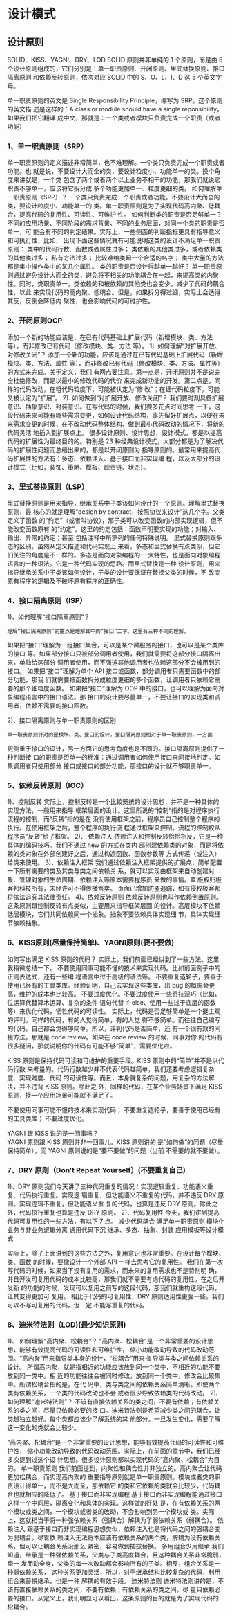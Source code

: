 # 设计模式
## 设计原则
SOLID、KISS、YAGNI、DRY、LOD
SOLID 原则并非单纯的 1 个原则，而是由 5
个设计原则组成的，它们分别是：单一职责原则、开闭原则、里式替换原则、接口隔离原则
和依赖反转原则，依次对应 SOLID 中的 S、O、L、I、D 这 5 个英文字母。

单一职责原则的英文是 Single Responsibility Principle，缩写为 SRP。这个原则的英文描
述是这样的：A class or module should have a single reponsibility。如果我们把它翻译
成中文，那就是：一个类或者模块只负责完成一个职责（或者功能）
### 1、单一职责原则（SRP）
单一职责原则的定义描述非常简单，也不难理解。一个类只负责完成一个职责或者功能。也
就是说，不要设计大而全的类，要设计粒度小、功能单一的类。换个角度来讲就是，一个类
包含了两个或者两个以上业务不相干的功能，那我们就说它职责不够单一，应该将它拆分成
多个功能更加单一、粒度更细的类。
如何理解单一职责原则（SRP）？
一个类只负责完成一个职责或者功能。不要设计大而全的类，要设计粒度小、功能单一的
类。单一职责原则是为了实现代码高内聚、低耦合，提高代码的复用性、可读性、可维护
性。
如何判断类的职责是否足够单一？
不同的应用场景、不同阶段的需求背景、不同的业务层面，对同一个类的职责是否单一，可
能会有不同的判定结果。实际上，一些侧面的判断指标更具有指导意义和可执行性，比如，
出现下面这些情况就有可能说明这类的设计不满足单一职责原则：
类中的代码行数、函数或者属性过多；
类依赖的其他类过多，或者依赖类的其他类过多；
私有方法过多；
比较难给类起一个合适的名字；
类中大量的方法都是集中操作类中的某几个属性。
类的职责是否设计得越单一越好？
单一职责原则通过避免设计大而全的类，避免将不相关的功能耦合在一起，来提高类的内聚
性。同时，类职责单一，类依赖的和被依赖的其他类也会变少，减少了代码的耦合性，以此
来实现代码的高内聚、低耦合。但是，如果拆分得过细，实际上会适得其反，反倒会降低内
聚性，也会影响代码的可维护性。

### 2、开闭原则OCP
添加一个新的功能应该是，在已有代码基础上扩展代码（新增模块、类、方法等），而非修改已有代码（修改模块、类、方法 等）。
1). 如何理解“对扩展开放、对修改关闭”？
添加一个新的功能，应该是通过在已有代码基础上扩展代码（新增模块、类、方法、属性
等），而非修改已有代码（修改模块、类、方法、属性等）的方式来完成。关于定义，我们
有两点要注意。第一点是，开闭原则并不是说完全杜绝修改，而是以最小的修改代码的代价
来完成新功能的开发。第二点是，同样的代码改动，在粗代码粒度下，可能被认定为“修
改”；在细代码粒度下，可能又被认定为“扩展”。
2). 如何做到“对扩展开放、修改关闭”？
我们要时刻具备扩展意识、抽象意识、封装意识。在写代码的时候，我们要多花点时间思考
一下，这段代码未来可能有哪些需求变更，如何设计代码结构，事先留好扩展点，以便在未
来需求变更的时候，在不改动代码整体结构、做到最小代码改动的情况下，将新的代码灵活
地插入到扩展点上。
很多设计原则、设计思想、设计模式，都是以提高代码的扩展性为最终目的的。特别是 23
种经典设计模式，大部分都是为了解决代码的扩展性问题而总结出来的，都是以开闭原则为
指导原则的。最常用来提高代码扩展性的方法有：多态、依赖注入、基于接口而非实现编
程，以及大部分的设计模式（比如，装饰、策略、模板、职责链、状态）。

### 3、里式替换原则（LSP）
里式替换原则是用来指导，继承关系中子类该如何设计的一个原则。理解里式替换原则，最
核心的就是理解“design by contract，按照协议来设计”这几个字。父类定义了函数
的“约定”（或者叫协议），那子类可以改变函数的内部实现逻辑，但不能改变函数原有
的“约定”。这里的约定包括：函数声明要实现的功能；对输入、输出、异常的约定；甚至
包括注释中所罗列的任何特殊说明。
里式替换原则跟多态的区别。虽然从定义描述和代码实现上
来看，多态和里式替换有点类似，但它们关注的角度是不一样的。多态是面向对象编程的一
大特性，也是面向对象编程语言的一种语法。它是一种代码实现的思路。而里式替换是一种
设计原则，用来指导继承关系中子类该如何设计，子类的设计要保证在替换父类的时候，不
改变原有程序的逻辑及不破坏原有程序的正确性。
### 4、接口隔离原则（ISP）
1)、如何理解“接口隔离原则”？

	理解“接口隔离原则”的重点是理解其中的“接口”二字。这里有三种不同的理解。
如果把“接口”理解为一组接口集合，可以是某个微服务的接口，也可以是某个类库的接口
等。如果部分接口只被部分调用者使用，我们就需要将这部分接口隔离出来，单独给这部分
调用者使用，而不强迫其他调用者也依赖这部分不会被用到的接口。
如果把“接口”理解为单个 API 接口或函数，部分调用者只需要函数中的部分功能，那我
们就需要把函数拆分成粒度更细的多个函数，让调用者只依赖它需要的那个细粒度函数。
如果把“接口”理解为 OOP 中的接口，也可以理解为面向对象编程语言中的接口语法。那
接口的设计要尽量单一，不要让接口的实现类和调用者，依赖不需要的接口函数。

2)、接口隔离原则与单一职责原则的区别

	单一职责原则针对的是模块、类、接口的设计。接口隔离原则相对于单一职责原则，一方面
更侧重于接口的设计，另一方面它的思考角度也是不同的。接口隔离原则提供了一种判断接
口的职责是否单一的标准：通过调用者如何使用接口来间接地判定。如果调用者只使用部分
接口或接口的部分功能，那接口的设计就不够职责单一。

### 5、依赖反转原则（IOC）

1)、控制反转
实际上，控制反转是一个比较笼统的设计思想，并不是一种具体的实现方法，一般用来指导
框架层面的设计。这里所说的“控制”指的是对程序执行流程的控制，而“反转”指的是在
没有使用框架之前，程序员自己控制整个程序的执行。在使用框架之后，整个程序的执行流
程通过框架来控制。流程的控制权从程序员“反转”给了框架。
2)、 依赖注入
依赖注入和控制反转恰恰相反，它是一种具体的编码技巧。我们不通过 new 的方式在类内
部创建依赖类的对象，而是将依赖的类对象在外部创建好之后，通过构造函数、函数参数等
方式传递（或注入）给类来使用。
3)、依赖注入框架
我们通过依赖注入框架提供的扩展点，简单配置一下所有需要的类及其类与类之间依赖关
系，就可以实现由框架来自动创建对象、管理对象的生命周期、依赖注入等原本需要程序员
来做的事情。© 版权归极客邦科技所有，未经许可不得传播售卖。 页面已增加防盗追踪，如有侵权极客邦将依法追究其法律责任。
4)、依赖反转原则
依赖反转原则也叫作依赖倒置原则。这条原则跟控制反转有点类似，主要用来指导框架层面
的设计。高层模块不依赖低层模块，它们共同依赖同一个抽象。抽象不要依赖具体实现细
节，具体实现细节依赖抽象。


### 6、KISS原则(尽量保持简单)、YAGNI原则(要不要做)

如何写出满足 KISS 原则的代码？
实际上，我们前面已经讲到了一些方法。这里我稍微总结一下。
不要使用同事可能不懂的技术来实现代码。比如前面例子中的正则表达式，还有一些编
程语言中过于高级的语法等。
不要重复造轮子，要善于使用已经有的工具类库。经验证明，自己去实现这些类库，出
bug 的概率会更高，维护的成本也比较高。
不要过度优化。不要过度使用一些奇技淫巧（比如，位运算代替算术运算、复杂的条件
语句代替 if-else、使用一些过于底层的函数等）来优化代码，牺牲代码的可读性。
实际上，代码是否足够简单是一个挺主观的评判。同样的代码，有的人觉得简单，有的人觉
得不够简单。而往往自己编写的代码，自己都会觉得够简单。所以，评判代码是否简单，还
有一个很有效的间接方法，那就是 code review。如果在 code review 的时候，同事对你
的代码有很多疑问，那就说明你的代码有可能不够“简单”，需要优化啦。

KISS 原则是保持代码可读和可维护的重要手段。KISS 原则中的“简单”并不是以代码行数
来考量的。代码行数越少并不代表代码越简单，我们还要考虑逻辑复杂度、实现难度、代码
的可读性等。而且，本身就复杂的问题，用复杂的方法解决，并不违背 KISS 原则。除此之
外，同样的代码，在某个业务场景下满足 KISS 原则，换一个应用场景可能就不满足了。

不要使用同事可能不懂的技术来实现代码；
不要重复造轮子，要善于使用已经有的工具类库；
不要过度优化。

YAGNI 跟 KISS 说的是一回事吗？   
YAGNI 原则跟 KISS 原则并非一回事儿。KISS 原则讲的
是“如何做”的问题（尽量保持简单），而 YAGNI 原则说的是“要不要做”的问题（当前
不需要的就不要做）。

### 7、DRY 原则（Don’t Repeat Yourself）(不要重复自己)

1)、DRY 原则我们今天讲了三种代码重复的情况：实现逻辑重复、功能语义重复、代码执行重复。实现逻
辑重复，但功能语义不重复的代码，并不违反 DRY 原则。实现逻辑不重复，但功能语义重
复的代码，也算是违反 DRY 原则。除此之外，代码执行重复也算是违反 DRY 原则。
2)、代码复用性
今天，我们讲到提高代码可复用性的一些方法，有以下 7 点。
减少代码耦合
满足单一职责原则
模块化
业务与非业务逻辑分离
通用代码下沉
继承、多态、抽象、封装
应用模板等设计模式

实际上，除了上面讲到的这些方法之外，复用意识也非常重要。在设计每个模块、类、函数
的时候，要像设计一个外部 API 一样去思考它的复用性。
我们在第一次写代码的时候，如果当下没有复用的需求，而未来的复用需求也不是特别明
确，并且开发可复用代码的成本比较高，那我们就不需要考虑代码的复用性。在之后开发新
的功能的时候，发现可以复用之前写的这段代码，那我们就重构这段代码，让其变得更加可
复用。
相比于代码的可复用性，DRY 原则适用性更强一些。我们可以不写可复用的代码，但一定
不能写重复的代码。

### 8、迪米特法则（LOD)(最少知识原则)

1)、 如何理解“高内聚、松耦合”？
“高内聚、松耦合”是一个非常重要的设计思想，能够有效提高代码的可读性和可维护性，
缩小功能改动导致的代码改动范围。“高内聚”用来指导类本身的设计，“松耦合”用来指
导类与类之间依赖关系的设计。
所谓高内聚，就是指相近的功能应该放到同一个类中，不相近的功能不要放到同一类中。相
近的功能往往会被同时修改，放到同一个类中，修改会比较集中。所谓松耦合指的是，在代
码中，类与类之间的依赖关系简单清晰。即使两个类有依赖关系，一个类的代码改动也不会
或者很少导致依赖类的代码改动。
2)、 如何理解“迪米特法则”？
不该有直接依赖关系的类之间，不要有依赖；有依赖关系的类之间，尽量只依赖必要的接
口。迪米特法则是希望减少类之间的耦合，让类越独立越好。每个类都应该少了解系统的其
他部分。一旦发生变化，需要了解这一变化的类就会比较少。

“高内聚、松耦合”是一个非常重要的设计思想，能够有效提高代码的可读性和可维护性，
缩小功能改动导致的代码改动范围。实际上，在前面的章节中，我们已经多次提到过这个设
计思想。很多设计原则都以实现代码的“高内聚、松耦合”为目的。
单一职责原则
我们前面提到，内聚性和耦合性并非独立的。高内聚会让代码更加松耦合，而实现高内聚的
重要指导原则就是单一职责原则。模块或者类的职责设计得单一，而不是大而全，那依赖它
的类和它依赖的类就会比较少，代码耦合也就相应的降低了。
基于接口而非实现编程
基于接口而非实现编程能通过接口这样一个中间层，隔离变化和具体的实现。这样做的好处
是，在有依赖关系的两个模块或类之间，一个模块或者类的改动，不会影响到另一个模块或
类。实际上，这就相当于将一种强依赖关系（强耦合）解耦为了弱依赖关系（弱耦合）。
依赖注入
跟基于接口而非实现编程思想类似，依赖注入也是将代码之间的强耦合变为弱耦合。尽管依
赖注入无法将本应该有依赖关系的两个类，解耦为没有依赖关系，但可以让耦合关系没那么
紧密，容易做到插拔替换。
多用组合少用继承
我们知道，继承是一种强依赖关系，父类与子类高度耦合，且这种耦合关系非常脆弱，牵一
发而动全身，父类的每一次改动都会影响所有的子类。相反，组合关系是一种弱依赖关系，
这种关系更加灵活，所以，对于继承结构比较复杂的代码，利用组合来替换继承，也是一种
解耦的有效手段。
迪米特法则
迪米特法则讲的是，不该有直接依赖关系的类之间，不要有依赖；有依赖关系的类之间，尽
量只依赖必要的接口。从定义上，我们明显可以看出，这条原则的目的就是为了实现代码的
松耦合。